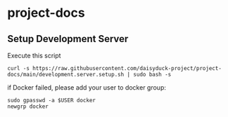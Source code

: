 # project-docs
## Setup Development Server
Execute this script

```
curl -s https://raw.githubusercontent.com/daisyduck-project/project-docs/main/development.server.setup.sh | sudo bash -s
```

if Docker failed, please add your user to docker group:

```
sudo gpasswd -a $USER docker
newgrp docker
```
